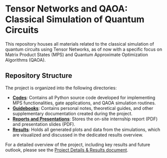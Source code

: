 # Tensor Networks and QAOA: Classical Simulation of Quantum Circuits

This repository houses all materials related to the classical simulation of quantum circuits using Tensor Networks, as of now with a specific focus on Matrix Product States (MPS) and Quantum Approximate Optimization Algorithms (QAOA).

## Repository Structure

The project is organized into the following directories:

- **[Codes](Codes)**: Contains all Python source code developed for implementing MPS functionalities, gate applications, and QAOA simulation routines.
- **[Guidebooks](Guidebooks)**: Contains personal notes, theoretical guides, and other supplementary documentation created during the project.
- **[Reports and Presentations](Reports%20and%20Presentations)**: Stores the on-site internship report (PDF) and presentation slides (PDF).
- **[Results](Results)**: Holds all generated plots and data from the simulations, which are visualized and discussed in the dedicated results overview.

For a detailed overview of the project, including key results and future outlook, please see the [Project Details & Results document](results.md).
